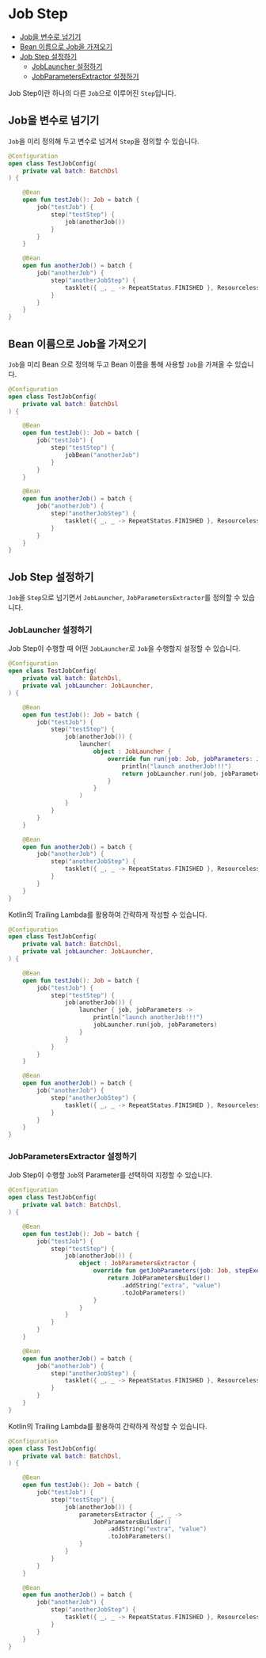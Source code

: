 # Job Step

- [Job을 변수로 넘기기](#job을-변수로-넘기기)
- [Bean 이름으로 Job을 가져오기](#bean-이름으로-job을-가져오기)
- [Job Step 설정하기](#job-step-설정하기)
  - [JobLauncher 설정하기](#joblauncher-설정하기)
  - [JobParametersExtractor 설정하기](#jobparametersextractor-설정하기)

Job Step이란 하나의 다른 `Job`으로 이루어진 `Step`입니다.

## Job을 변수로 넘기기

`Job`을 미리 정의해 두고 변수로 넘겨서 `Step`을 정의할 수 있습니다.

```kotlin
@Configuration
open class TestJobConfig(
    private val batch: BatchDsl
) {

    @Bean
    open fun testJob(): Job = batch {
        job("testJob") {
            step("testStep") {
                job(anotherJob())
            }
        }
    }

    @Bean
    open fun anotherJob() = batch {
        job("anotherJob") {
            step("anotherJobStep") {
                tasklet({ _, _ -> RepeatStatus.FINISHED }, ResourcelessTransactionManager())
            }
        }
    }
}
```

## Bean 이름으로 Job을 가져오기

`Job`을 미리 Bean 으로 정의해 두고 Bean 이름을 통해 사용할 `Job`을 가져올 수 있습니다.

```kotlin
@Configuration
open class TestJobConfig(
    private val batch: BatchDsl
) {

    @Bean
    open fun testJob(): Job = batch {
        job("testJob") {
            step("testStep") {
                jobBean("anotherJob")
            }
        }
    }

    @Bean
    open fun anotherJob() = batch {
        job("anotherJob") {
            step("anotherJobStep") {
                tasklet({ _, _ -> RepeatStatus.FINISHED }, ResourcelessTransactionManager())
            }
        }
    }
}
```

## Job Step 설정하기

`Job`을 `Step`으로 넘기면서 `JobLauncher`, `JobParametersExtractor`를 정의할 수 있습니다.

### JobLauncher 설정하기

Job Step이 수행할 때 어떤 `JobLauncher`로 `Job`을 수행할지 설정할 수 있습니다.

```kotlin
@Configuration
open class TestJobConfig(
    private val batch: BatchDsl,
    private val jobLauncher: JobLauncher,
) {

    @Bean
    open fun testJob(): Job = batch {
        job("testJob") {
            step("testStep") {
                job(anotherJob()) {
                    launcher(
                        object : JobLauncher {
                            override fun run(job: Job, jobParameters: JobParameters): JobExecution {
                                println("launch anotherJob!!!")
                                return jobLauncher.run(job, jobParameters)
                            }
                        }
                    )
                }
            }
        }
    }

    @Bean
    open fun anotherJob() = batch {
        job("anotherJob") {
            step("anotherJobStep") {
                tasklet({ _, _ -> RepeatStatus.FINISHED }, ResourcelessTransactionManager())
            }
        }
    }
}
```

Kotlin의 Trailing Lambda를 활용하여 간략하게 작성할 수 있습니다.

```kotlin
@Configuration
open class TestJobConfig(
    private val batch: BatchDsl,
    private val jobLauncher: JobLauncher,
) {

    @Bean
    open fun testJob(): Job = batch {
        job("testJob") {
            step("testStep") {
                job(anotherJob()) {
                    launcher { job, jobParameters ->
                        println("launch anotherJob!!!")
                        jobLauncher.run(job, jobParameters)
                    }
                }
            }
        }
    }

    @Bean
    open fun anotherJob() = batch {
        job("anotherJob") {
            step("anotherJobStep") {
                tasklet({ _, _ -> RepeatStatus.FINISHED }, ResourcelessTransactionManager())
            }
        }
    }
}
```

### JobParametersExtractor 설정하기

Job Step이 수행할 `Job`의 Parameter를 선택하여 지정할 수 있습니다.

```kotlin
@Configuration
open class TestJobConfig(
    private val batch: BatchDsl,
) {

    @Bean
    open fun testJob(): Job = batch {
        job("testJob") {
            step("testStep") {
                job(anotherJob()) {
                    object : JobParametersExtractor {
                        override fun getJobParameters(job: Job, stepExecution: StepExecution): JobParameters {
                            return JobParametersBuilder()
                                .addString("extra", "value")
                                .toJobParameters()
                        }
                    }
                }
            }
        }
    }

    @Bean
    open fun anotherJob() = batch {
        job("anotherJob") {
            step("anotherJobStep") {
                tasklet({ _, _ -> RepeatStatus.FINISHED }, ResourcelessTransactionManager())
            }
        }
    }
}
```

Kotlin의 Trailing Lambda를 활용하여 간략하게 작성할 수 있습니다.

```kotlin
@Configuration
open class TestJobConfig(
    private val batch: BatchDsl,
) {

    @Bean
    open fun testJob(): Job = batch {
        job("testJob") {
            step("testStep") {
                job(anotherJob()) {
                    parametersExtractor { _, _ ->
                        JobParametersBuilder()
                            .addString("extra", "value")
                            .toJobParameters()
                    }
                }
            }
        }
    }

    @Bean
    open fun anotherJob() = batch {
        job("anotherJob") {
            step("anotherJobStep") {
                tasklet({ _, _ -> RepeatStatus.FINISHED }, ResourcelessTransactionManager())
            }
        }
    }
}
```